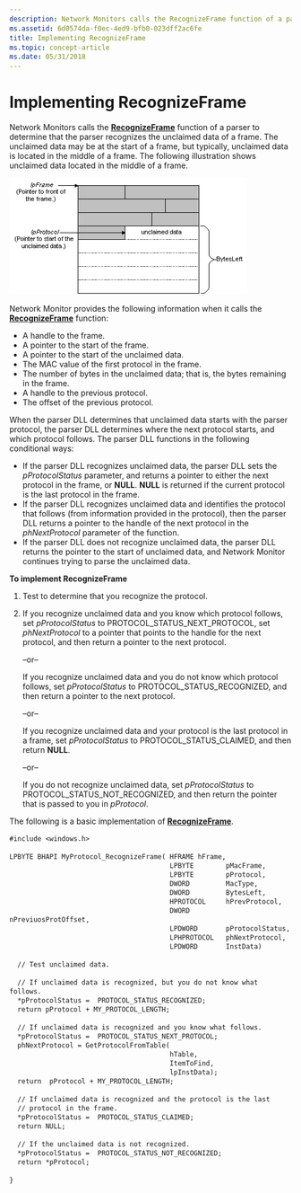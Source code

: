 ```yaml
---
description: Network Monitors calls the RecognizeFrame function of a parser to determine that the parser recognizes the unclaimed data of a frame.
ms.assetid: 6d0574da-f0ec-4ed9-bfb0-023dff2ac6fe
title: Implementing RecognizeFrame
ms.topic: concept-article
ms.date: 05/31/2018
---
```


# Implementing RecognizeFrame

Network Monitors calls the [**RecognizeFrame**](recognizeframe.md) function of a parser to determine that the parser recognizes the unclaimed data of a frame. The unclaimed data may be at the start of a frame, but typically, unclaimed data is located in the middle of a frame. The following illustration shows unclaimed data located in the middle of a frame.

![unclaimed data located in the middle of a frame](images/recognizeframe1.png)

Network Monitor provides the following information when it calls the [**RecognizeFrame**](recognizeframe.md) function:

-   A handle to the frame.
-   A pointer to the start of the frame.
-   A pointer to the start of the unclaimed data.
-   The MAC value of the first protocol in the frame.
-   The number of bytes in the unclaimed data; that is, the bytes remaining in the frame.
-   A handle to the previous protocol.
-   The offset of the previous protocol.

When the parser DLL determines that unclaimed data starts with the parser protocol, the parser DLL determines where the next protocol starts, and which protocol follows. The parser DLL functions in the following conditional ways:

-   If the parser DLL recognizes unclaimed data, the parser DLL sets the *pProtocolStatus* parameter, and returns a pointer to either the next protocol in the frame, or **NULL**. **NULL** is returned if the current protocol is the last protocol in the frame.
-   If the parser DLL recognizes unclaimed data and identifies the protocol that follows (from information provided in the protocol), then the parser DLL returns a pointer to the handle of the next protocol in the *phNextProtocol* parameter of the function.
-   If the parser DLL does not recognize unclaimed data, the parser DLL returns the pointer to the start of unclaimed data, and Network Monitor continues trying to parse the unclaimed data.

**To implement RecognizeFrame**

1.  Test to determine that you recognize the protocol.
2.  If you recognize unclaimed data and you know which protocol follows, set *pProtocolStatus* to PROTOCOL\_STATUS\_NEXT\_PROTOCOL, set *phNextProtocol* to a pointer that points to the handle for the next protocol, and then return a pointer to the next protocol.

    –or–

    If you recognize unclaimed data and you do not know which protocol follows, set *pProtocolStatus* to PROTOCOL\_STATUS\_RECOGNIZED, and then return a pointer to the next protocol.

    –or–

    If you recognize unclaimed data and your protocol is the last protocol in a frame, set *pProtocolStatus* to PROTOCOL\_STATUS\_CLAIMED, and then return **NULL**.

    –or–

    If you do not recognize unclaimed data, set *pProtocolStatus* to PROTOCOL\_STATUS\_NOT\_RECOGNIZED, and then return the pointer that is passed to you in *pProtocol*.

The following is a basic implementation of [**RecognizeFrame**](recognizeframe.md).

``` syntax
#include <windows.h>

LPBYTE BHAPI MyProtocol_RecognizeFrame( HFRAME hFrame,
                                        LPBYTE        pMacFrame,
                                        LPBYTE        pProtocol,
                                        DWORD         MacType,
                                        DWORD         BytesLeft,
                                        HPROTOCOL     hPrevProtocol,
                                        DWORD         nPreviuosProtOffset,
                                        LPDWORD       pProtocolStatus,
                                        LPHPROTOCOL   phNextProtocol,
                                        LPDWORD       InstData)
  
  // Test unclaimed data. 
  
  // If unclaimed data is recognized, but you do not know what follows.
  *pProtocolStatus =  PROTOCOL_STATUS_RECOGNIZED;
  return pProtocol + MY_PROTOCOL_LENGTH;
  
  // If unclaimed data is recognized and you know what follows.
  *pProtocolStatus =  PROTOCOL_STATUS_NEXT_PROTOCOL;
  phNextProtocol = GetProtocolFromTable(
                                        hTable,
                                        ItemToFind,
                                        lpInstData);
  return  pProtocol + MY_PROTOCOL_LENGTH;
  
  // If unclaimed data is recognized and the protocol is the last 
  // protocol in the frame.
  *pProtocolStatus =  PROTOCOL_STATUS_CLAIMED;
  return NULL;
  
  // If the unclaimed data is not recognized.
  *pProtocolStatus =  PROTOCOL_STATUS_NOT_RECOGNIZED;
  return *pProtocol;

}
```

 

 



